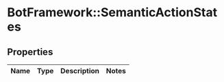 # BotFramework::SemanticActionStates

## Properties
Name | Type | Description | Notes
------------ | ------------- | ------------- | -------------

